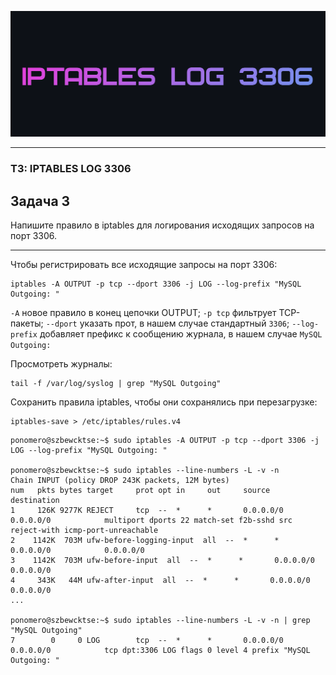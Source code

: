 ![](IPTABLES.png)

---

### T3: IPTABLES LOG 3306
## Задача 3

Напишите правило в iptables для логирования исходящих запросов на порт 3306.

---

Чтобы регистрировать все исходящие запросы на порт 3306:

```
iptables -A OUTPUT -p tcp --dport 3306 -j LOG --log-prefix "MySQL Outgoing: "
```

`-A` новое правило в конец цепочки OUTPUT;
`-p tcp` фильтрует TCP-пакеты;
`--dport` указать прот, в нашем случае стандартный `3306`;
`--log-prefix` добавляет префикс к сообщению журнала, в нашем случае `MySQL Outgoing: `

Просмотреть журналы:

```
tail -f /var/log/syslog | grep "MySQL Outgoing"
```

Сохранить правила iptables, чтобы они сохранялись при перезагрузке:
```
iptables-save > /etc/iptables/rules.v4
```

```
ponomero@szbewcktse:~$ sudo iptables -A OUTPUT -p tcp --dport 3306 -j LOG --log-prefix "MySQL Outgoing: "

ponomero@szbewcktse:~$ sudo iptables --line-numbers -L -v -n
Chain INPUT (policy DROP 243K packets, 12M bytes)
num   pkts bytes target     prot opt in     out     source               destination         
1     126K 9277K REJECT     tcp  --  *      *       0.0.0.0/0            0.0.0.0/0            multiport dports 22 match-set f2b-sshd src reject-with icmp-port-unreachable
2    1142K  703M ufw-before-logging-input  all  --  *      *       0.0.0.0/0            0.0.0.0/0           
3    1142K  703M ufw-before-input  all  --  *      *       0.0.0.0/0            0.0.0.0/0           
4     343K   44M ufw-after-input  all  --  *      *       0.0.0.0/0            0.0.0.0/0           
...

ponomero@szbewcktse:~$ sudo iptables --line-numbers -L -v -n | grep "MySQL Outgoing"
7        0     0 LOG        tcp  --  *      *       0.0.0.0/0            0.0.0.0/0            tcp dpt:3306 LOG flags 0 level 4 prefix "MySQL Outgoing: "
```
